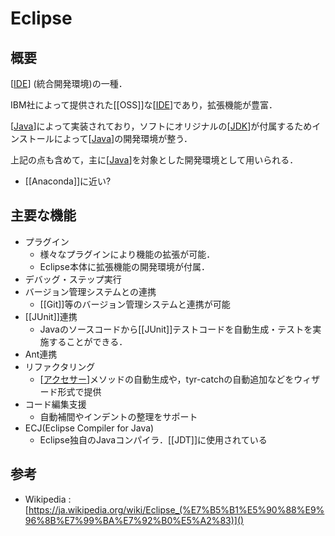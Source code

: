 # Eclipse

## 概要
[[IDE]] (統合開発環境)の一種．

IBM社によって提供された[[OSS]]な[[IDE]]であり，拡張機能が豊富．

[[Java]]によって実装されており，ソフトにオリジナルの[[JDK]]が付属するためインストールによって[[Java]]の開発環境が整う．

上記の点も含めて，主に[[Java]]を対象とした開発環境として用いられる．
- [[Anaconda]]に近い?

## 主要な機能
- プラグイン
  - 様々なプラグインにより機能の拡張が可能．
  - Eclipse本体に拡張機能の開発環境が付属．
- デバッグ・ステップ実行
- バージョン管理システムとの連携
  - [[Git]]等のバージョン管理システムと連携が可能
- [[JUnit]]連携
  - Javaのソースコードから[[JUnit]]テストコードを自動生成・テストを実施することができる．
- Ant連携
- リファクタリング
  - [[アクセサー]]メソッドの自動生成や，tyr-catchの自動追加などをウィザード形式で提供
- コード編集支援
  - 自動補間やインデントの整理をサポート
- ECJ(Eclipse Compiler for Java)
  - Eclipse独自のJavaコンパイラ．[[JDT]]に使用されている

## 参考
- Wikipedia : [https://ja.wikipedia.org/wiki/Eclipse_(%E7%B5%B1%E5%90%88%E9%96%8B%E7%99%BA%E7%92%B0%E5%A2%83)]()



[//begin]: # "Autogenerated link references for markdown compatibility"
[IDE]: IDE.md "IDE"
[Java]: Java.md "Java"
[JDK]: JDK.md "JDK"
[アクセサー]: %E3%82%A2%E3%82%AF%E3%82%BB%E3%82%B5%E3%83%BC.md "アクセサー"
[//end]: # "Autogenerated link references"